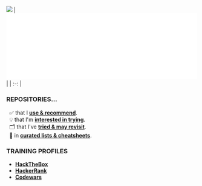 <img src="https://skillicons.dev/icons?i=linux,windows,gcp,githubactions" /><!--azure-->
| <img src="/github-metrics.svg" />| 
| :-: |

### REPOSITORIES...
&nbsp; ✅ that I [**use & recommend**](https://github.com/stars/nomadicGopher/lists/software-i-use).  
&nbsp; 💡 that I'm [**interested in trying**](https://github.com/stars/nomadicGopher/lists/interested-in).  
&nbsp; 🗂️ that I've [**tried & may revisit**](https://github.com/stars/nomadicGopher/lists/archives).  
&nbsp; 🧾 in [**curated lists & cheatsheets**](https://github.com/stars/nomadicGopher/lists/lists-cheat-sheets).  

### TRAINING PROFILES
* **[HackTheBox](https://app.hackthebox.com/users/2141921)**  
* **[HackerRank](https://hackerrank.com/profile/nomadicGopher)**  
* **[Codewars](https://codewars.com/users/nomadicGopher)**

<!-- 
  TODO: https://docs.github.com/en/actions/monitoring-and-troubleshooting-workflows/monitoring-workflows/adding-a-workflow-status-badge
  Metrics > Playground > https://metrics.lecoq.io
-->
